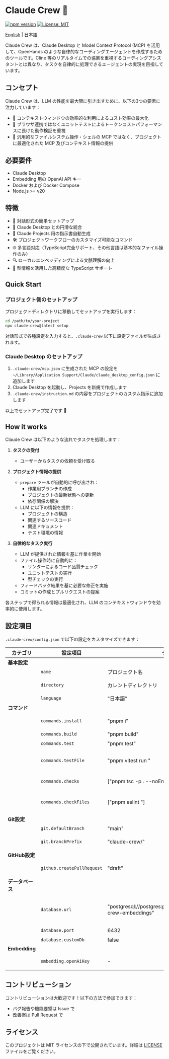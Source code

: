 # Claude Crew 🤖

[![npm version](https://badge.fury.io/js/claude-crew.svg)](https://badge.fury.io/js/claude-crew)
[![License: MIT](https://img.shields.io/badge/License-MIT-yellow.svg)](https://opensource.org/licenses/MIT)

[English](README.md) | 日本語

Claude Crew は、Claude Desktop と Model Context Protocol (MCP) を活用して、OpenHands のような自律的なコーディングエージェントを作成するためのツールです。Cline 等のリアルタイムでの協業を重視するコーディングアシスタントとは異なり、タスクを自律的に処理できるエージェントの実現を目指しています。

## コンセプト

Claude Crew は、LLM の性能を最大限に引き出すために、以下の3つの要素に注力しています：

- 🎯 コンテキストウィンドウの効率的な利用によるコスト効率の最大化
- 🧪 ブラウザ連携ではなくユニットテストによるトークンコストパフォーマンスに長けた動作検証を重視
- 🔄 汎用的なファイルシステム操作・シェルの MCP ではなく、プロジェクトに最適化された MCP 及びコンテキスト情報の提供

## 必要要件

- Claude Desktop
- Embedding 用の OpenAI API キー
- Docker および Docker Compose
- Node.js >= v20

## 特徴

- 🚀 対話形式の簡単セットアップ
- 🔄 Claude Desktop との円滑な統合
- 📝 Claude Projects 用の指示書自動生成
- 🛠️ プロジェクトワークフローのカスタマイズ可能なコマンド
- 🌐 多言語対応（TypeScript完全サポート、その他言語は基本的なファイル操作のみ）
- 🔍 ローカルエンベッディングによる文脈理解の向上
- 💪 型情報を活用した高精度な TypeScript サポート

## Quick Start

### プロジェクト側のセットアップ

プロジェクトディレクトリに移動してセットアップを実行します：

```bash
cd /path/to/your-project
npx claude-crew@latest setup
```

対話形式で各種設定を入力すると、`.claude-crew` 以下に設定ファイルが生成されます。

### Claude Desktop のセットアップ

1. `.claude-crew/mcp.json` に生成された MCP の設定を `~/Library/Application Support/Claude/claude_desktop_config.json` に追加します
2. Claude Desktop を起動し、Projects を新規で作成します
3. `.claude-crew/instruction.md` の内容をプロジェクトのカスタム指示に追加します

以上でセットアップ完了です 🎉

## How it works

Claude Crew は以下のような流れでタスクを処理します：

1. **タスクの受付**

   - ユーザーからタスクの依頼を受け取る

2. **プロジェクト情報の提供**

   - `prepare` ツールが自動的に呼び出され：
     - 作業用ブランチの作成
     - プロジェクトの最新状態への更新
     - 依存関係の解決
   - LLM に以下の情報を提供：
     - プロジェクトの構造
     - 関連するソースコード
     - 関連ドキュメント
     - テスト環境の情報

3. **自律的なタスク実行**
   - LLM が提供された情報を基に作業を開始
   - ファイル操作時に自動的に：
     - リンターによるコード品質チェック
     - ユニットテストの実行
     - 型チェックの実行
   - フィードバック結果を基に必要な修正を実施
   - コミットの作成とプルリクエストの提案

各ステップで得られる情報は最適化され、LLM のコンテキストウィンドウを効率的に使用します。

## 設定項目

`.claude-crew/config.json` で以下の設定をカスタマイズできます：

| カテゴリ         | 設定項目                   | デフォルト値                                                           | 説明                                                                  |
| ---------------- | -------------------------- | ---------------------------------------------------------------------- | --------------------------------------------------------------------- |
| **基本設定**     |
|                  | `name`                     | プロジェクト名                                                         | プロジェクト名                                                        |
|                  | `directory`                | カレントディレクトリ                                                   | プロジェクトのルートディレクトリ                                      |
|                  | `language`                 | "日本語"                                                               | Claude との対話言語                                                   |
| **コマンド**     |
|                  | `commands.install`         | "pnpm i"                                                               | 依存関係のインストールコマンド                                        |
|                  | `commands.build`           | "pnpm build"                                                           | ビルドコマンド                                                        |
|                  | `commands.test`            | "pnpm test"                                                            | テスト実行コマンド                                                    |
|                  | `commands.testFile`        | "pnpm vitest run <file>"                                               | 単一ファイルのテストコマンド。<file> が絶対パスに置換されます。       |
|                  | `commands.checks`          | ["pnpm tsc -p . --noEmit"]                                             | 型チェックなどの検証コマンド                                          |
|                  | `commands.checkFiles`      | ["pnpm eslint <files>"]                                                | 特定ファイルの検証コマンド。<files>が絶体パスの一覧に置換されます。   |
| **Git設定**      |
|                  | `git.defaultBranch`        | "main"                                                                 | デフォルトブランチ名                                                  |
|                  | `git.branchPrefix`         | "claude-crew/"                                                         | 作業ブランチのプレフィックス                                          |
| **GitHub設定**   |
|                  | `github.createPullRequest` | "draft"                                                                | PRの作成方法（always/draft/never）                                    |
| **データベース** |
|                  | `database.url`             | "postgresql://postgres:postgres@127.0.0.1:6432/claude-crew-embeddings" | PostgreSQL接続URL。カスタムDBを利用しない場合は変更しないでください。 |
|                  | `database.port`            | 6432                                                                   | ポート番号                                                            |
|                  | `database.customDb`        | false                                                                  | カスタムDB使用フラグ                                                  |
| **Embedding**    |
|                  | `embedding.openAiKey`      | -                                                                      | OpenAI API キー（必須）                                               |

## コントリビューション

コントリビューションは大歓迎です！以下の方法で参加できます：

- バグ報告や機能要望は Issue で
- 改善案は Pull Request で

## ライセンス

このプロジェクトは MIT ライセンスの下で公開されています。詳細は [LICENSE](LICENSE) ファイルをご覧ください。
